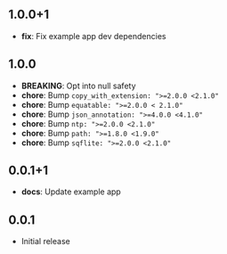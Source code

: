 ## 1.0.0+1

* **fix**: Fix example app dev dependencies

## 1.0.0

* **BREAKING**: Opt into null safety
* **chore**: Bump `copy_with_extension: ">=2.0.0 <2.1.0"`
* **chore**: Bump `equatable: ">=2.0.0 < 2.1.0"`
* **chore**: Bump `json_annotation: ">=4.0.0 <4.1.0"`
* **chore**: Bump `ntp: ">=2.0.0 <2.1.0"`
* **chore**: Bump `path: ">=1.8.0 <1.9.0"`
* **chore**: Bump `sqflite: ">=2.0.0 <2.1.0"`

## 0.0.1+1

* **docs**: Update example app

## 0.0.1

* Initial release
